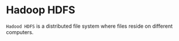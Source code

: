 # Hadoop HDFS

`Hadood HDFS` is a distributed file system where files reside on different computers.
